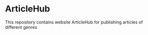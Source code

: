 # ArticleHub
This repository contains website ArticleHub for publishing articles of different genres
